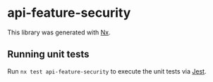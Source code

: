 # api-feature-security

This library was generated with [Nx](https://nx.dev).

## Running unit tests

Run `nx test api-feature-security` to execute the unit tests via [Jest](https://jestjs.io).
